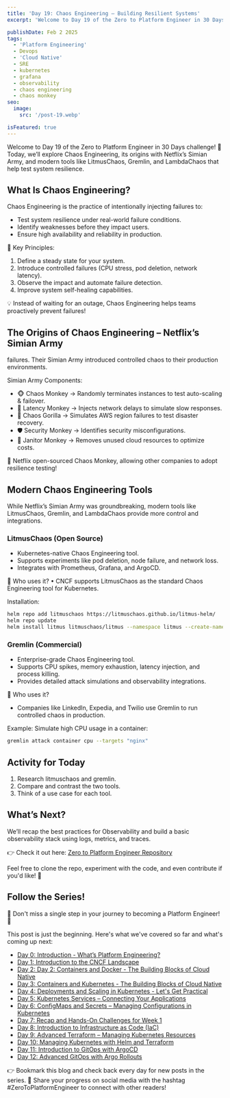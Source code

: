 ```yaml
---
title: 'Day 19: Chaos Engineering – Building Resilient Systems'
excerpt: 'Welcome to Day 19 of the Zero to Platform Engineer in 30 Days challenge! 🚀 Today, we’ll explore Chaos Engineering, its origins with Netflix’s Simian Army, and modern tools like LitmusChaos, Gremlin, and LambdaChaos that help test system resilience.'

publishDate: Feb 2 2025
tags:
  - 'Platform Engineering'
  - Devops
  - 'Cloud Native'  
  - SRE
  - kubernetes
  - grafana
  - observability
  - chaos engineering
  - chaos monkey
seo:
  image:
    src: '/post-19.webp'

isFeatured: true
---
```


Welcome to Day 19 of the Zero to Platform Engineer in 30 Days challenge! 🚀 Today, we’ll explore Chaos Engineering, its origins with Netflix’s Simian Army, and modern tools like LitmusChaos, Gremlin, and LambdaChaos that help test system resilience.

## What Is Chaos Engineering?

Chaos Engineering is the practice of intentionally injecting failures to:

* Test system resilience under real-world failure conditions.
* Identify weaknesses before they impact users.
* Ensure high availability and reliability in production.

🎯 Key Principles: 

1. Define a steady state for your system.
2. Introduce controlled failures (CPU stress, pod deletion, network latency).
3. Observe the impact and automate failure detection.
4. Improve system self-healing capabilities.


💡 Instead of waiting for an outage, Chaos Engineering helps teams proactively prevent failures!


## The Origins of Chaos Engineering – Netflix’s Simian Army

failures. Their Simian Army introduced controlled chaos to their production environments.

Simian Army Components:

* 🐵 Chaos Monkey → Randomly terminates instances to test auto-scaling & failover.
* 🐢 Latency Monkey → Injects network delays to simulate slow responses.
* 🦍 Chaos Gorilla → Simulates AWS region failures to test disaster recovery.
* 🛡️ Security Monkey → Identifies security misconfigurations.
* 🧹 Janitor Monkey → Removes unused cloud resources to optimize costs.

📌 Netflix open-sourced Chaos Monkey, allowing other companies to adopt resilience testing!

## Modern Chaos Engineering Tools

While Netflix’s Simian Army was groundbreaking, modern tools like LitmusChaos, Gremlin, and LambdaChaos provide more control and integrations.

### LitmusChaos (Open Source)

* Kubernetes-native Chaos Engineering tool.
* Supports experiments like pod deletion, node failure, and network loss.
* Integrates with Prometheus, Grafana, and ArgoCD.

📌 Who uses it?
	•	CNCF supports LitmusChaos as the standard Chaos Engineering tool for Kubernetes.

Installation:
```bash
helm repo add litmuschaos https://litmuschaos.github.io/litmus-helm/
helm repo update
helm install litmus litmuschaos/litmus --namespace litmus --create-namespace
```
### Gremlin (Commercial)

* Enterprise-grade Chaos Engineering tool.
* Supports CPU spikes, memory exhaustion, latency injection, and process killing.
* Provides detailed attack simulations and observability integrations.

📌 Who uses it?
* Companies like LinkedIn, Expedia, and Twilio use Gremlin to run controlled chaos in production.

Example: Simulate high CPU usage in a container:

```bash
gremlin attack container cpu --targets "nginx"
```


##  Activity for Today

1. Research litmuschaos and gremlin.
2. Compare and contrast the two tools.
3. Think of a use case for each tool.

## What’s Next?

We’ll recap the best practices for Observability and build a basic observability stack using logs, metrics, and traces.

👉 Check it out here: [Zero to Platform Engineer Repository](https://github.com/parraletz/zero-to-platform-engineer)

Feel free to clone the repo, experiment with the code, and even contribute if you'd like! 🚀


## Follow the Series!

🎉 Don't miss a single step in your journey to becoming a Platform Engineer! 🎉

This post is just the beginning. Here's what we've covered so far and what's coming up next:

* [Day 0: Introduction - What’s Platform Engineering?](https://parraletz.space/blog/00-0-to-platform-eng-intro/)
* [Day 1: Introduction to the CNCF Landscape](https://parraletz.space/blog/01-0-to-platform-eng-day1/)
* [Day 2: Day 2: Containers and Docker - The Building Blocks of Cloud Native](https://parraletz.space/blog/02-0-to-platform-eng-day2/)
* [Day 3: Containers and Kubernetes - The Building Blocks of Cloud Native](https://parraletz.space/blog/03-0-to-platform-eng-day3/)
* [Day 4: Deployments and Scaling in Kubernetes - Let's Get Practical](https://parraletz.space/blog/03-0-to-platform-eng-day3/)
* [Day 5: Kubernetes Services – Connecting Your Applications](https://parraletz.space/blog/05-0-to-platform-eng-day5/)
* [Day 6: ConfigMaps and Secrets – Managing Configurations in Kubernetes](https://parraletz.space/blog/06-0-to-platform-eng-day6/)
* [Day 7: Recap and Hands-On Challenges for Week 1](https://parraletz.space/blog/07-0-to-platform-eng-day7/)
* [Day 8: Introduction to Infrastructure as Code (IaC)](https://parraletz.space/blog/08-0-to-platform-eng-day8/)
* [Day 9: Advanced Terraform – Managing Kubernetes Resources](https://parraletz.space/blog/09-0-to-platform-eng-day9/)
* [Day 10: Managing Kubernetes with Helm and Terraform](https://parraletz.space/blog/10-0-to-platform-eng-day10/)
* [Day 11: Introduction to GitOps with ArgoCD](https://parraletz.space/blog/11-0-to-platform-eng-day11/)
* [Day 12: Advanced GitOps with Argo Rollouts](https://parraletz.space/blog/12-0-to-platform-eng-day12/)
  

 
👉 Bookmark this blog and check back every day for new posts in the series.
📣 Share your progress on social media with the hashtag #ZeroToPlatformEngineer to connect with other readers!